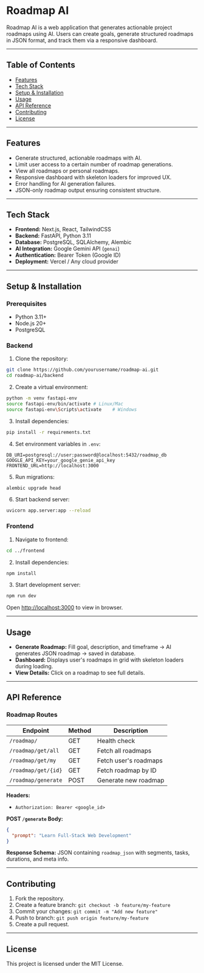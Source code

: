 # Roadmap AI

Roadmap AI is a web application that generates actionable project roadmaps using AI. Users can create goals, generate structured roadmaps in JSON format, and track them via a responsive dashboard.

---

## Table of Contents

- [Features](#features)
- [Tech Stack](#tech-stack)
- [Setup & Installation](#setup--installation)
- [Usage](#usage)
- [API Reference](#api-reference)
- [Contributing](#contributing)
- [License](#license)

---

## Features

- Generate structured, actionable roadmaps with AI.
- Limit user access to a certain number of roadmap generations.
- View all roadmaps or personal roadmaps.
- Responsive dashboard with skeleton loaders for improved UX.
- Error handling for AI generation failures.
- JSON-only roadmap output ensuring consistent structure.

---

## Tech Stack

- **Frontend:** Next.js, React, TailwindCSS
- **Backend:** FastAPI, Python 3.11
- **Database:** PostgreSQL, SQLAlchemy, Alembic
- **AI Integration:** Google Gemini API (`genai`)
- **Authentication:** Bearer Token (Google ID)
- **Deployment:** Vercel / Any cloud provider

---

## Setup & Installation

### Prerequisites

- Python 3.11+
- Node.js 20+
- PostgreSQL

### Backend

1. Clone the repository:

```bash
git clone https://github.com/yourusername/roadmap-ai.git
cd roadmap-ai/backend
````

2. Create a virtual environment:

```bash
python -m venv fastapi-env
source fastapi-env/bin/activate # Linux/Mac
source fastapi-env\Scripts\activate    # Windows
```

3. Install dependencies:

```bash
pip install -r requirements.txt
```

4. Set environment variables in `.env`:

```
DB_URI=postgresql://user:password@localhost:5432/roadmap_db
GOOGLE_API_KEY=your_google_genie_api_key
FRONTEND_URL=http://localhost:3000
```

5. Run migrations:

```bash
alembic upgrade head
```

6. Start backend server:

```bash
uvicorn app.server:app --reload
```

### Frontend

1. Navigate to frontend:

```bash
cd ../frontend
```

2. Install dependencies:

```bash
npm install
```

3. Start development server:

```bash
npm run dev
```

Open [http://localhost:3000](http://localhost:3000) to view in browser.

---

## Usage

* **Generate Roadmap:** Fill goal, description, and timeframe → AI generates JSON roadmap → saved in database.
* **Dashboard:** Displays user's roadmaps in grid with skeleton loaders during loading.
* **View Details:** Click on a roadmap to see full details.

---

## API Reference

### Roadmap Routes

| Endpoint            | Method | Description           |
| ------------------- | ------ | --------------------- |
| `/roadmap/`         | GET    | Health check          |
| `/roadmap/get/all`  | GET    | Fetch all roadmaps    |
| `/roadmap/get/my`   | GET    | Fetch user's roadmaps |
| `/roadmap/get/{id}` | GET    | Fetch roadmap by ID   |
| `/roadmap/generate` | POST   | Generate new roadmap  |

**Headers:**

* `Authorization: Bearer <google_id>`

**POST `/generate` Body:**

```json
{
  "prompt": "Learn Full-Stack Web Development"
}
```

**Response Schema:** JSON containing `roadmap_json` with segments, tasks, durations, and meta info.

---

## Contributing

1. Fork the repository.
2. Create a feature branch: `git checkout -b feature/my-feature`
3. Commit your changes: `git commit -m "Add new feature"`
4. Push to branch: `git push origin feature/my-feature`
5. Create a pull request.

---

## License

This project is licensed under the MIT License.
